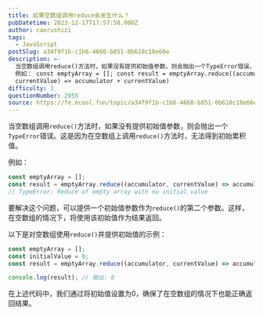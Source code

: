```yaml
---
title: 如果空数组调用reduce会发生什么？
pubDatetime: 2023-12-17T17:57:58.000Z
author: caorushizi
tags:
  - JavaScript
postSlug: a34f9f1b-c1b6-4660-b851-0b610c18e66e
description: >-
  当空数组调用reduce()方法时，如果没有提供初始值参数，则会抛出一个TypeError错误。这是因为在空数组上调用reduce()方法时，无法得到初始累积值。
  例如： const emptyArray = []; const result = emptyArray.reduce((accumulator,
  currentValue) => accumulator + currentValue)
difficulty: 1
questionNumber: 2055
source: https://fe.ecool.fun/topic/a34f9f1b-c1b6-4660-b851-0b610c18e66e
---
```


当空数组调用`reduce()`方法时，如果没有提供初始值参数，则会抛出一个`TypeError`错误。这是因为在空数组上调用`reduce()`方法时，无法得到初始累积值。

例如：

```javascript
const emptyArray = [];
const result = emptyArray.reduce((accumulator, currentValue) => accumulator + currentValue);
// TypeError: Reduce of empty array with no initial value
```

要解决这个问题，可以提供一个初始值参数作为`reduce()`的第二个参数。这样，在空数组的情况下，将使用该初始值作为结果返回。

以下是对空数组使用`reduce()`并提供初始值的示例：

```javascript
const emptyArray = [];
const initialValue = 0;
const result = emptyArray.reduce((accumulator, currentValue) => accumulator + currentValue, initialValue);

console.log(result); // 输出: 0
```

在上述代码中，我们通过将初始值设置为0，确保了在空数组的情况下也能正确返回结果。
